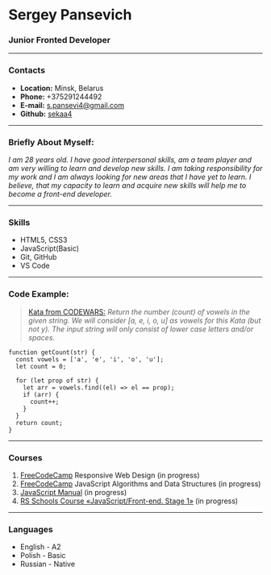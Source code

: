 # __Sergey Pansevich__
### __Junior Fronted Developer__

***
### __Contacts__
+ __Location:__ Minsk, Belarus
+ __Phone:__ +375291244492
+ __E-mail:__ s.pansevi4@gmail.com
+ __Github:__ [sekaa4](https://github.com/sekaa4)

***
### __Briefly About Myself:__
_I am 28 years old. I have good interpersonal skills, am a team player and am very willing to learn and develop new skills. I am taking responsibility for my work and I am always looking for new areas that I have yet to learn. I believe, that my capacity to learn and acquire new skills will help me to become a front-end developer._

***
### __Skills__
+ HTML5, CSS3
+ JavaScript(Basic)
+ Git, GitHub
+ VS Code

***
### __Code Example:__
>[Kata from CODEWARS:](https://www.codewars.com/kata/54ff3102c1bad923760001f3/javascript) *Return the number (count) of vowels in the given string.
We will consider [a, e, i, o, u] as vowels for this Kata (but not y).
The input string will only consist of lower case letters and/or spaces.*

```
function getCount(str) {
  const vowels = ['a', 'e', 'i', 'o', 'u'];
  let count = 0;

  for (let prop of str) {
    let arr = vowels.find((el) => el == prop);
    if (arr) {
      count++;
    }
  }
  return count;
}
```

***
### __Courses__
1. [FreeCodeCamp][id] Responsive Web Design (in progress)
2. [FreeCodeCamp][id] JavaScript Algorithms and Data Structures (in progress)
3. [JavaScript Manual](https://learn.javascript.ru/) (in progress)
4. [RS Schools Course «JavaScript/Front-end. Stage 1»](https://rs.school/) (in progress)

[id]:https://www.freecodecamp.org/

***
### __Languages__
+ English - A2
+ Polish - Basic
+ Russian - Native
